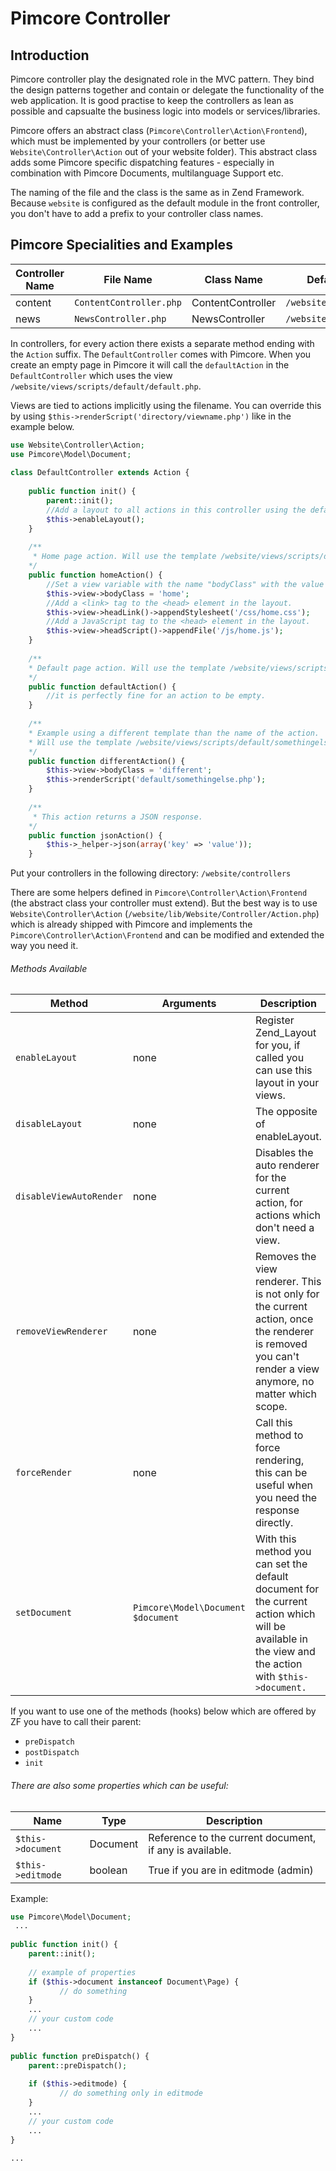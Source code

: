 # Pimcore Controller

## Introduction

Pimcore controller play the designated role in the MVC pattern. They bind the design patterns together and contain or delegate 
the functionality of the web application. It is good practise to keep the controllers as lean as possible and capsualte
the business logic into models or services/libraries. 

Pimcore offers an abstract class (`Pimcore\Controller\Action\Frontend`), which must be implemented by your controllers 
(or better use `Website\Controller\Action` out of your website folder). This abstract class adds some Pimcore specific 
 dispatching features - especially in combination with Pimcore Documents, multilanguage Support etc. 

The naming of the file and the class is the same as in Zend Framework. 
Because `website` is configured as the default module in the front controller, you don't have to add a prefix to your 
controller class names.

## Pimcore Specialities and Examples

| Controller Name | File Name                   | Class Name        | Default View Directory               |
|-----------------|-----------------------------|-------------------|--------------------------------------|
| content         | `ContentController.php` | ContentController | `/website/views/scripts/content` |
| news            | `NewsController.php`    | NewsController    | `/website/views/scripts/news`    |

In controllers, for every action there exists a separate method ending with the `Action` suffix. 
The `DefaultController` comes with Pimcore. When you create an empty page in Pimcore it will call 
the `defaultAction` in the `DefaultController` which uses the view `/website/views/scripts/default/default.php`. 

Views are tied to actions implicitly using the filename. 
You can override this by using `$this->renderScript('directory/viewname.php')`
 like in the example below.

```php
use Website\Controller\Action;
use Pimcore\Model\Document;
 
class DefaultController extends Action {
 
    public function init() {
        parent::init();
        //Add a layout to all actions in this controller using the default layout at website/views/layouts/layout.php
        $this->enableLayout();
    }
     
    /**
     * Home page action. Will use the template /website/views/scripts/default/home.php as view.
    */
    public function homeAction() {
        //Set a view variable with the name "bodyClass" with the value "home"
        $this->view->bodyClass = 'home';
        //Add a <link> tag to the <head> element in the layout.
        $this->view->headLink()->appendStylesheet('/css/home.css');
        //Add a JavaScript tag to the <head> element in the layout.
        $this->view->headScript()->appendFile('/js/home.js');
    }
     
    /**
    * Default page action. Will use the template /website/views/scripts/default/default.php as view.
    */
    public function defaultAction() {
        //it is perfectly fine for an action to be empty.
    }
    
    /**
    * Example using a different template than the name of the action.
    * Will use the template /website/views/scripts/default/somethingelse.php as view.
    */
    public function differentAction() {
        $this->view->bodyClass = 'different';
        $this->renderScript('default/somethingelse.php');
    }
    
    /**
     * This action returns a JSON response. 
    */
    public function jsonAction() {
        $this->_helper->json(array('key' => 'value'));
    }
```

Put your controllers in the following directory: `/website/controllers`

There are some helpers defined in `Pimcore\Controller\Action\Frontend` (the abstract class your controller must extend). 
But the best way is to use `Website\Controller\Action` (`/website/lib/Website/Controller/Action.php`) which is already shipped with Pimcore 
and implements the `Pimcore\Controller\Action\Frontend` and can be modified and extended the way you need it.

###### Methods Available

| Method                | Arguments                                    | Description                                                                                                                                              |
|-----------------------|----------------------------------------------|----------------------------------------------------------------------------------------------------------------------------------------------------------|
| `enableLayout`          | none                                   | Register Zend_Layout for you, if called you can use this layout in your views.                                                                           |
| `disableLayout`         | none                                   | The opposite of enableLayout.                                                                                                                            |
| `disableViewAutoRender` | none                                   | Disables the auto renderer for the current action, for actions which don't need a view.                                                                  |
| `removeViewRenderer`    | none                                   | Removes the view renderer. This is not only for the current action, once the renderer is removed you can't render a view anymore, no matter which scope. |
| `forceRender`           | none                                   | Call this method to force rendering, this can be useful when you need the response directly.                                                             |
| `setDocument`           | `Pimcore\Model\Document $document` | With this method you can set the default document for the current action which will be available in the view and the action with `$this->document.`  |

If you want to use one of the methods (hooks) below which are offered by ZF you have to call their parent:

* `preDispatch`
* `postDispatch`
* `init`

###### There are also some properties which can be useful:

| Name                  | Type     | Description                                              |
|-----------------------|----------|----------------------------------------------------------|
| `$this->document` | Document | Reference to the current document, if any is available.  |
| `$this->editmode` | boolean  | True if you are in editmode (admin)                      |
   
  
Example:

```php
use Pimcore\Model\Document;
 ...
 
public function init() {
    parent::init();
     
    // example of properties
    if ($this->document instanceof Document\Page) {
           // do something
    }
    ...
    // your custom code
    ...
}
 
public function preDispatch() {
    parent::preDispatch();
     
    if ($this->editmode) {
           // do something only in editmode
    }
    ...
    // your custom code
    ...
}
 
...
```
